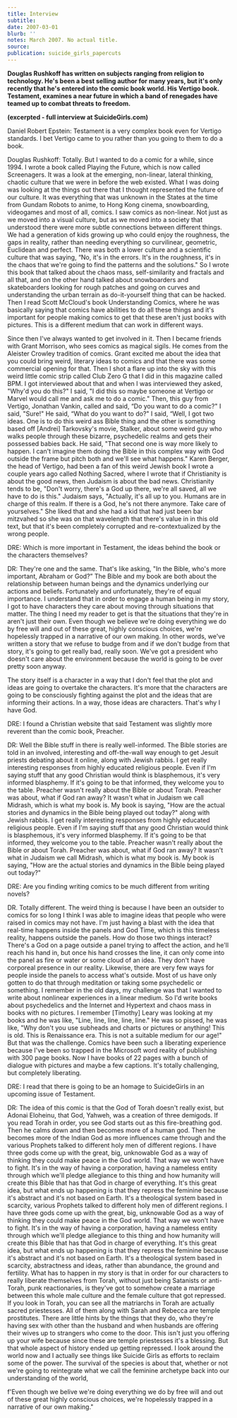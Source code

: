 ```yaml
---
title: Interview
subtitle:
date: 2007-03-01
blurb: ''
notes: March 2007. No actual title.
source:
publication: suicide_girls_papercuts
---
```


**Douglas Rushkoff has written on subjects ranging from religion to technology. He's been a best selling author for many years, but it's only recently that he's entered into the comic book world. His Vertigo book. Testament, examines a near future in which a band of renegades have teamed up to combat threats to freedom.**

**(excerpted - full interview at SuicideGirls.com)**

Daniel Robert Epstein: Testament is a very complex book even for Vertigo standards. I bet Vertigo came to you rather than you going to them to do a book.

Douglas Rushkoff: Totally. But I wanted to do a comic for a while, since 1994. I wrote a book called Playing the Future, which is now called Screenagers. It was a look at the emerging, non-linear, lateral thinking, chaotic culture that we were in before the web existed. What I was doing was looking at the things out there that I thought represented the future of our culture. It was everything that was unknown in the States at the time from Gundam Robots to anime, to Hong Kong cinema, snowboarding, videogames and most of all, comics. I saw comics as non-linear. Not just as we moved into a visual culture, but as we moved into a society that understood there were more subtle connections between different things. We had a generation of kids growing up who could enjoy the roughness, the gaps in reality, rather than needing everything so curvilinear, geometric, Euclidean and perfect. There was both a lower culture and a scientific culture that was saying, “No, it's in the errors. It's in the roughness, it's in the chaos that we're going to find the patterns and the solutions." So I wrote this book that talked about the chaos mass, self-similarity and fractals and all that, and on the other hand talked about snowboarders and skateboarders looking for rough patches and going on curves and understanding the urban terrain as do-it-yourself thing that can be hacked. Then I read Scott McCloud's book Understanding Comics, where he was basically saying that comics have abilities to do all these things and it's important for people making comics to get that these aren't just books with pictures. This is a different medium that can work in different ways.

Since then I've always wanted to get involved in it. Then I became friends with Grant Morrison, who sees comics as magical sigils. He comes from the Aleister Crowley tradition of comics. Grant excited me about the idea that you could bring weird, literary ideas to comics and that there was some commercial opening for that. Then I shot a flare up into the sky with this weird little comic strip called Club Zero G that I did in this magazine called BPM. I got interviewed about that and when I was interviewed they asked, "Why'd you do this?" I said, "I did this so maybe someone at Vertigo or Marvel would call me and ask me to do a comic." Then, this guy from Vertigo, Jonathan Vankin, called and said, “Do you want to do a comic?" I said, "Sure!" He said, “What do you want to do?" I said, “Well, I got two ideas. One is to do this weird ass Bible thing and the other is something based off \[Andrei\] Tarkovsky's movie, Stalker, about some weird guy who walks people through these bizarre, psychedelic realms and gets their possessed babies back. He said, "That second one is way more likely to happen. I can't imagine them doing the Bible in this complex way with God outside the frame but pitch both and we'll see what happens." Karen Berger, the head of Vertigo, had been a fan of this weird Jewish book I wrote a couple years ago called Nothing Sacred, where I wrote that if Christianity is about the good news, then Judaism is about the bad news. Christianity tends to be, "Don't worry, there's a God up there, we're all saved, all we have to do is this." Judaism says, "Actually, it's all up to you. Humans are in charge of this realm. If there is a God, he's not there anymore. Take care of yourselves." She liked that and she had a kid that had just been bar mitzvahed so she was on that wavelength that there's value in in this old text, but that it's been completely corrupted and re-contextualized by the wrong people.

DRE: Which is more important in Testament, the ideas behind the book or the characters themselves?

DR: They're one and the same. That's like asking, "In the Bible, who's more important, Abraham or God?” The Bible and my book are both about the relationship between human beings and the dynamics underlying our actions and beliefs. Fortunately and unfortunately, they're of equal importance. I understand that in order to engage a human being in my story, I got to have characters they care about moving through situations that matter. The thing I need my reader to get is that the situations that they're in aren't just their own. Even though we believe we're doing everything we do by free will and out of these great, highly conscious choices, we're hopelessly trapped in a narrative of our own making. In other words, we've written a story that we refuse to budge from and if we don't budge from that story, it's going to get really bad, really soon. We've got a president who doesn't care about the environment because the world is going to be over pretty soon anyway.

The story itself is a character in a way that I don't feel that the plot and ideas are going to overtake the characters. It's more that the characters are going to be consciously fighting against the plot and the ideas that are informing their actions. In a way, those ideas are characters. That's why I have God.

DRE: I found a Christian website that said Testament was slightly more reverent than the comic book, Preacher.

DR: Well the Bible stuff in there is really well-informed. The Bible stories are told in an involved, interesting and off-the-wall way enough to get Jesuit priests debating about it online, along with Jewish rabbis. I get really interesting responses from highly educated religious people. Even if I'm saying stuff that any good Christian would think is blasphemous, it's very informed blasphemy. If it's going to be that informed, they welcome you to the table. Preacher wasn't really about the Bible or about Torah. Preacher was about, what if God ran away? It wasn't what in Judaism we call Midrash, which is what my book is. My book is saying, "How are the actual stories and dynamics in the Bible being played out today?" along with Jewish rabbis. I get really interesting responses from highly educated religious people. Even if I'm saying stuff that any good Christian would think is blasphemous, it's very informed blasphemy. If it's going to be that informed, they welcome you to the table. Preacher wasn't really about the Bible or about Torah. Preacher was about, what if God ran away? It wasn't what in Judaism we call Midrash, which is what my book is. My book is saying, "How are the actual stories and dynamics in the Bible being played out today?"

DRE: Are you finding writing comics to be much different from writing novels?

DR. Totally different. The weird thing is because I have been an outsider to comics for so long I think I was able to imagine ideas that people who were raised in comics may not have. I'm just having a blast with the idea that real-time happens inside the panels and God Time, which is this timeless reality, happens outside the panels. How do those two things interact? There's a God on a page outside a panel trying to affect the action, and he'll reach his hand in, but once his hand crosses the line, it can only come into the panel as fire or water or some cloud of an idea. They don't have corporeal presence in our reality. Likewise, there are very few ways for people inside the panels to access what's outside. Most of us have only gotten to do that through meditation or taking some psychedelic or something. I remember in the old days, my challenge was that I wanted to write about nonlinear experiences in a linear medium. So I'd write books about psychedelics and the Internet and Hypertext and chaos mass in books with no pictures. I remember \[Timothy\] Leary was looking at my books and he was like, "Line, line, line, line, line." He was so pissed, he was like, "Why don't you use subheads and charts or pictures or anything! This is old. This is Renaissance era. This is not a suitable medium for our age!" But that was the challenge. Comics have been such a liberating experience because I've been so trapped in the Microsoft word reality of publishing with 300 page books. Now I have books of 22 pages with a bunch of dialogue with pictures and maybe a few captions. It's totally challenging, but completely liberating.

DRE: I read that there is going to be an homage to SuicideGirls in an upcoming issue of Testament.

DR: The idea of this comic is that the God of Torah doesn't really exist, but Adonai Eloheinu, that God, Yahweh, was a creation of three demigods. If you read Torah in order, you see God starts out as this fire-breathing god. Then he calms down and then becomes more of a human god. Then he becomes more of the Indian God as more influences came through and the various Prophets talked to different holy men of different regions. I have three gods come up with the great, big, unknowable God as a way of thinking they could make peace in the God world. That way we won't have to fight. It's in the way of having a corporation, having a nameless entity through which we'll pledge allegiance to this thing and how humanity will create this Bible that has that God in charge of everything. It's this great idea, but what ends up happening is that they repress the feminine because it's abstract and it's not based on Earth. It's a theological system based in scarcity, various Prophets talked to different holy men of different regions. I have three gods come up with the great, big, unknowable God as a way of thinking they could make peace in the God world. That way we won't have to fight. It's in the way of having a corporation, having a nameless entity through which we'll pledge allegiance to this thing and how humanity will create this Bible that has that God in charge of everything. It's this great idea, but what ends up happening is that they repress the feminine because it's abstract and it's not based on Earth. It's a theological system based in scarcity, abstractness and ideas, rather than abundance, the ground and fertility. What has to happen in my story is that in order for our characters to really liberate themselves from Torah, without just being Satanists or anti-Torah, punk reactionaries, is they've got to somehow create a marriage between this whole male culture and the female culture that got repressed. If you look in Torah, you can see all the matriarchs in Torah are actually sacred priestesses. All of them along with Sarah and Rebecca are temple prostitutes. There are little hints by the things that they do, who they're having sex with other than the husband and when husbands are offering their wives up to strangers who come to the door. This isn't just you offering up your wife because since these are temple priestesses it's a blessing. But that whole aspect of history ended up getting repressed. I look around the world now and I actually see things like Suicide Girls as efforts to reclaim some of the power. The survival of the species is about that, whether or not we're going to reintegrate what we call the feminine archetype back into our understanding of the world,

f'Even though we belive we're doing everything we do by free will and out of these great highly conscious choices, we're hopelessly trapped in a narrative of our own making."
